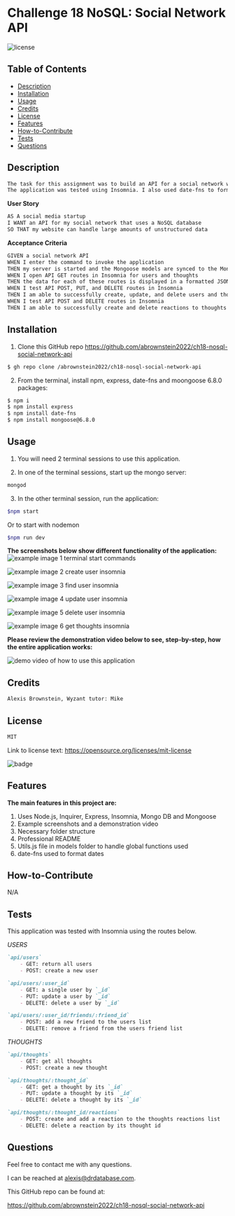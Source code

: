 # Challenge 18 NoSQL: Social Network API
![license](https://img.shields.io/badge/license-MIT-black)

## Table of Contents

- [Description](#description)
- [Installation](#installation)
- [Usage](#usage)
- [Credits](#credits)
- [License](#license)
- [Features](#features)
- [How-to-Contribute](#how-to-contribute)
- [Tests](#tests)
- [Questions](#questions)

## Description
```md
The task for this assignment was to build an API for a social network web application using MongoDB, express.js and the Mongoose ODM.  
The application was tested using Insomnia. I also used date-fns to format dates.
```

**User Story**

```md
AS A social media startup
I WANT an API for my social network that uses a NoSQL database
SO THAT my website can handle large amounts of unstructured data
```

**Acceptance Criteria**

```md
GIVEN a social network API
WHEN I enter the command to invoke the application
THEN my server is started and the Mongoose models are synced to the MongoDB database
WHEN I open API GET routes in Insomnia for users and thoughts
THEN the data for each of these routes is displayed in a formatted JSON
WHEN I test API POST, PUT, and DELETE routes in Insomnia
THEN I am able to successfully create, update, and delete users and thoughts in my database
WHEN I test API POST and DELETE routes in Insomnia
THEN I am able to successfully create and delete reactions to thoughts and add and remove friends to a user’s friend list
```

## Installation
<!-- audience is other developers -->

1. Clone this GitHub repo https://github.com/abrownstein2022/ch18-nosql-social-network-api
<!-- Check out the gh cli tool from github -->
```bash
$ gh repo clone /abrownstein2022/ch18-nosql-social-network-api
```

2. From the terminal, install npm, express, date-fns and moongoose 6.8.0 packages:

```bash
$ npm i
$ npm install express
$ npm install date-fns
$ npm install mongoose@6.8.0
```

## Usage
1. You will need 2 terminal sessions to use this application.

2. In one of the terminal sessions, start up the mongo server:
```bash
mongod
```
3. In the other terminal session, run the application:
```bash
$npm start
```

Or to start with nodemon

```bash
$npm run dev
```

**The screenshots below show different functionality of the application:**<br>
![example image 1 terminal start commands](./assets/ch18-image1-terminal-start-commands.png)

![example image 2 create user insomnia](./assets/ch18-image2-create-user-insomnia.png)

![example image 3 find user insomnia](./assets/ch18-image3-find-users-insomnia.png)

![example image 4 update user insomnia](./assets/ch18-image4-update-user-insomnia.png)

![example image 5 delete user insomnia](./assets/ch18-image5-del-user-insomnia.png)

![example image 6 get thoughts insomnia](./assets/ch18-image6-get-thoughts-insomnia.png)

**Please review the demonstration video below to see, step-by-step, how the entire application works:**

![demo video of how to use this application](./assets//ch18-nosql-demo.gif)

## Credits

```md
Alexis Brownstein, Wyzant tutor: Mike
```

## License

 ```md
 MIT 
```

Link to license text:
https://opensource.org/licenses/mit-license


![badge](https://img.shields.io/badge/license-mit-black)


## Features

<!-- 
# h1
###### h6
**bold**
*italic*
_underline_

| key | value |
|-|-|
| name | 'bob' |


- list
- items

1. numberd
1. list
1. all ones - automatic numbering
Features for *future* development
 -->
**The main features in this project are:**<br>
1. Uses Node.js, Inquirer, Express, Insomnia, Mongo DB and Mongoose
1. Example screenshots and a demonstration video
1. Necessary folder structure 
1. Professional README
1. Utils.js file in models folder to handle global functions used
1. date-fns used to format dates


## How-to-Contribute

N/A

## Tests

This application was tested with Insomnia using the routes below.

*USERS*
```md
`api/users`  
    - GET: return all users  
    - POST: create a new user  

`api/users/:user_id`  
    - GET: a single user by `_id`  
    - PUT: update a user by `_id`  
    - DELETE: delete a user by `_id`  

`api/users/:user_id/friends/:friend_id`  
    - POST: add a new friend to the users list 
    - DELETE: remove a friend from the users friend list
```

*THOUGHTS*
```md
`api/thoughts`  
    - GET: get all thoughts  
    - POST: create a new thought  

`api/thoughts/:thought_id`  
    - GET: get a thought by its `_id`  
    - PUT: update a thought by its `_id`  
    - DELETE: delete a thought by its `_id`  

`api/thoughts/:thought_id/reactions`  
    - POST: create and add a reaction to the thoughts reactions list  
    - DELETE: delete a reaction by its thought id 
```

## Questions

Feel free to contact me with any questions.

I can be reached at alexis@drdatabase.com.

This GitHub repo can be found at:
  
https://github.com/abrownstein2022/ch18-nosql-social-network-api